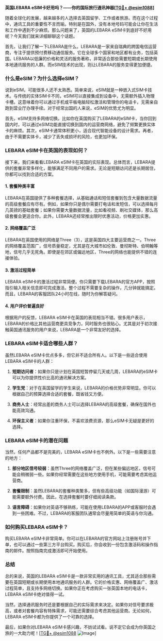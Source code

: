 **英国LEBARA eSIM卡好用吗？——你的国际旅行通讯神器[[TG💪+ @esim1088](https://t.me/s/esim1088)]**

随着全球化的发展，越来越多的人选择去英国留学、工作或者旅游。而在这个过程中，通讯工具的重要性不言而喻。特别是在国外，没有本地号码可能会让你在生活和工作中遇到不少麻烦。那么问题来了，英国的LEBARA eSIM卡到底好不好用呢？今天我们就来详细聊聊这个话题。

首先，让我们了解一下LEBARA是什么。LEBARA是一家来自瑞典的跨国电信运营商，专注于提供预付费移动通信服务。它在全球多个国家和地区都有业务，包括英国。LEBARA以低廉的价格和灵活的服务著称，非常适合那些需要短期或长期使用本地通讯服务的人群。而eSIM技术的出现，则让LEBARA的服务变得更加便捷。

### **什么是eSIM？为什么选择eSIM？**

说到eSIM，可能很多人还不太熟悉。简单来说，eSIM就是一种嵌入式SIM卡技术。与传统的实体SIM卡不同，eSIM可以直接集成到设备中，无需额外插入物理卡槽。这意味着你可以通过手机或平板电脑轻松激活和管理你的电话卡，无需亲自跑到营业厅办理手续。对于经常出国的人来说，eSIM的优势尤为明显。

首先，eSIM支持多网络切换。比如你在英国购买了LEBARA的eSIM卡，当你回到国内时，可以通过eSIM功能直接切换到国内的运营商网络，避免了频繁更换实体卡的麻烦。其次，eSIM卡通常体积更小，适合现代智能设备的设计需求。再者，由于不需要实体卡，减少了丢失或损坏的风险，也更加环保。

### **LEBARA eSIM卡在英国的表现如何？**

接下来，我们来看看LEBARA eSIM卡在英国的实际表现。总体而言，LEBARA提供的套餐非常多样化，能够满足不同用户的需求。无论是短期访问还是长期居住，你都可以找到合适的方案。

#### **1. 套餐种类丰富**

LEBARA在英国提供了多种套餐选择，从基础通话和短信套餐到包含大量数据流量的高级套餐应有尽有。例如，如果你只是偶尔需要打电话和发短信，可以选择每月几英镑的基础套餐；如果你需要大量数据流量，比如看视频、刷社交媒体，那么高级套餐会更适合你。此外，LEBARA还经常推出限时优惠活动，价格更加实惠。

#### **2. 网络覆盖广泛**

LEBARA在英国使用的网络是Three（3），这是英国四大主要运营商之一。Three的网络覆盖范围广，信号质量稳定，尤其是在大城市如伦敦、曼彻斯特、伯明翰等地，信号几乎无死角。即使是在郊区或偏远地区，Three的网络也能提供不错的连接体验。

#### **3. 激活过程简单**

LEBARA eSIM卡的激活过程非常简便。你只需要下载LEBARA的官方APP，按照指引输入相关信息即可完成激活。整个过程不需要复杂的操作，几分钟就能搞定。而且，LEBARA的客服团队24小时在线，随时为你解答疑问。

#### **4. 用户评价普遍良好**

根据用户的反馈，LEBARA eSIM卡在英国的表现相当不错。很多用户表示，LEBARA的价格比其他运营商更具竞争力，同时服务也很贴心。尤其是对于初次接触英国通讯服务的用户来说，LEBARA是一个非常友好的选择。

### **LEBARA eSIM卡适合哪些人群？**

虽然LEBARA eSIM卡优点多多，但它并不适合所有人。以下是一些适合使用LEBARA eSIM卡的人群：

1. **短期访问者**：如果你只是计划在英国短暂停留几天或几周，LEBARA的eSIM卡可以为你提供性价比高的通讯解决方案。
   
2. **学生党**：对于在英国留学的学生来说，LEBARA的价格优势非常明显。你可以根据自己的预算选择合适的套餐，既省钱又方便。

3. **商务人士**：经常出差的商务人士可以选择LEBARA的高级套餐，确保在国外也能高效沟通。

4. **环保主义者**：如果你注重环保，不喜欢浪费资源，那么eSIM卡无疑是更好的选择。

### **LEBARA eSIM卡的潜在问题**

当然，任何产品都不是完美的，LEBARA eSIM卡也不例外。以下是一些需要注意的地方：

1. **部分地区信号较弱**：虽然Three的网络覆盖广泛，但在某些偏远地区，信号可能会稍微弱一些。如果你经常需要在这些地方使用手机，可能需要考虑其他运营商。

2. **套餐限制**：虽然LEBARA的套餐种类繁多，但有些高级功能（如国际漫游）可能需要额外付费。因此，在选择套餐时要仔细阅读条款。

3. **语言障碍**：如果你对英语不够熟练，可能在使用LEBARA的APP或客服时会遇到一些困难。不过，LEBARA的客服团队通常会尽量用简单的英语与你沟通。

### **如何购买LEBARA eSIM卡？**

购买LEBARA eSIM卡非常简单。你可以在LEBARA的官方网站上注册账号并下单，也可以通过一些第三方平台购买。购买后，你会收到一份包含激活码和操作指南的邮件。按照指南完成激活即可开始使用。

### **总结**

总的来说，英国的LEBARA eSIM卡是一款非常实用的通讯工具，尤其适合那些需要在英国短期或长期使用本地通讯服务的人群。它的价格实惠、网络覆盖广、激活过程简单，且支持多网络切换。如果你正在考虑购买一张英国本地的电话卡，LEBARA eSIM卡绝对值得一试。

当然，选择通讯服务时还是要根据自己的实际需求来决定。如果你对信号要求极高，或者对套餐内容有特殊需求，可能还需要综合考虑其他运营商。无论如何，LEBARA eSIM卡都为你提供了一个可靠的选择。

最后，如果你对LEBARA eSIM卡感兴趣，不妨试试看。说不定它会成为你英国之旅的一大助力呢！[[TG💪+ @esim1088](https://t.me/s/esim1088) ![Image](https://i.postimg.cc/4NQfJmqS/Snipaste-2025-05-13-00-14-12.png)]